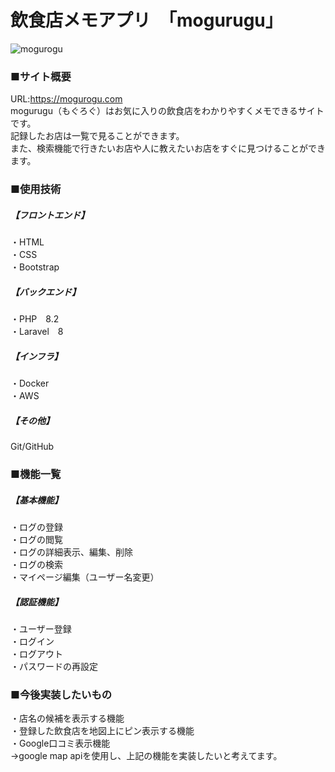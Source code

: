 # 飲食店メモアプリ　「mogurugu」<br>
![mogurogu](https://github.com/RiyaIwami/portfolio/assets/150124532/7e17c560-5ce3-494b-8fb7-7dff60b723b4)<br>

### ■サイト概要<br>
URL:https://mogurogu.com<br>
mogurugu（もぐろぐ）はお気に入りの飲食店をわかりやすくメモできるサイトです。<br>
記録したお店は一覧で見ることができます。<br>
また、検索機能で行きたいお店や人に教えたいお店をすぐに見つけることができます。<br>

### ■使用技術<br>
##### 【フロントエンド】<br>
・HTML<br>
・CSS<br>
・Bootstrap<br>

##### 【バックエンド】<br>
・PHP　8.2<br>
・Laravel　8<br>

##### 【インフラ】<br>
・Docker<br>
・AWS<br>

##### 【その他】<br>
Git/GitHub<br>

### ■機能一覧<br>
##### 【基本機能】<br>
・ログの登録<br>
・ログの閲覧<br>
・ログの詳細表示、編集、削除<br>
・ログの検索<br>
・マイページ編集（ユーザー名変更）<br>

##### 【認証機能】<br>
・ユーザー登録<br>
・ログイン<br>
・ログアウト<br>
・パスワードの再設定<br>


### ■今後実装したいもの<br>
・店名の候補を表示する機能<br>
・登録した飲食店を地図上にピン表示する機能<br>
・Google口コミ表示機能<br>
->google map apiを使用し、上記の機能を実装したいと考えてます。<br>

